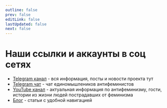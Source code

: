 ```yaml
---
outline: false
prev: false
editLink: false
lastUpdated: false
next: false
---
```


# Наши ссылки и аккаунты в соц сетях

- [Telegram канал](https://t.me/antifem_battle) - вся информация, посты и новости проекта тут
- [Telegram чат](https://t.me/antifem_battle_chat) - чат единомышлеников антифеминистов
- [YouTube канал](https://www.youtube.com/@antifem-move) - актуальная информация по антифеминизму, гости, истории из жизни людей пострадавших от феминизма
- [Блог](https://blog.antifem-move.org/ru/recent/1) - статьи с удобной навигацией
